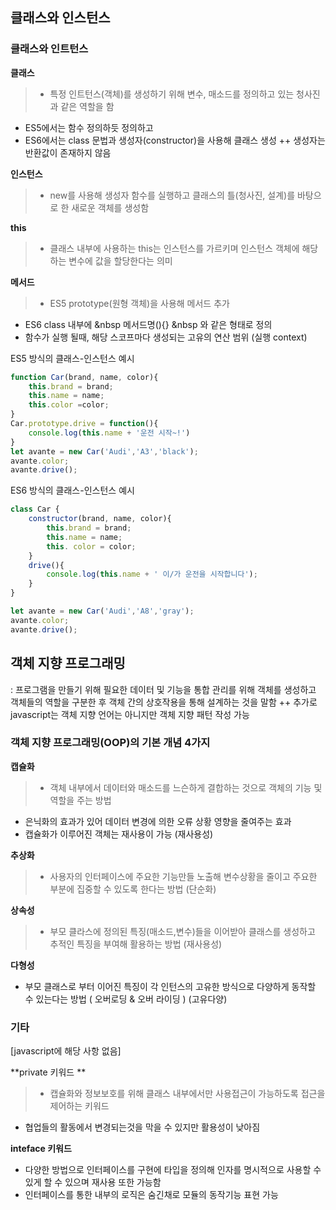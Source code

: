 ## 클래스와 인스턴스

### 클래스와 인트턴스

**클래스**

> - 특정 인트턴스(객체)를 생성하기 위해 변수, 매소드를 정의하고 있는 청사진과 같은 역할을 함
- ES5에서는 함수 정의하듯 정의하고
- ES6에서는 class 문법과 생성자(constructor)을 사용해 클래스 생성
++ 생성자는 반환값이 존재하지 않음

**인스턴스**
> - new를 사용해 생성자 함수를 실행하고 클래스의 틀(청사진, 설계)를 바탕으로 한 새로운 객체를 생성함

**this**
> - 클래스 내부에 사용하는 this는 인스턴스를 가르키며 인스턴스 객체에 해당하는 변수에 값을 할당한다는 의미

**메서드**
> - ES5 prototype(원형 객체)을 사용해 메서드 추가
- ES6 class 내부에 &nbsp  메서드명(){} &nbsp  와 같은 형태로 정의
- 함수가 실행 될때, 해당 스코프마다 생성되는 고유의 연산 범위 (실행 context) 

ES5 방식의 클래스-인스턴스 예시
```javascript
function Car(brand, name, color){
    this.brand = brand;
    this.name = name;
    this.color =color;
}
Car.prototype.drive = function(){
    console.log(this.name + '운전 시작~!')
}
let avante = new Car('Audi','A3','black');
avante.color;
avante.drive();
```


ES6 방식의 클래스-인스턴스 예시
```javascript
class Car {
    constructor(brand, name, color){
        this.brand = brand;
        this.name = name;
        this. color = color;
    }
    drive(){
        console.log(this.name + ' 이/가 운전을 시작합니다');
    }
}

let avante = new Car('Audi','A8','gray');
avante.color;
avante.drive();
```

## 객체 지향 프로그래밍
: 프로그램을 만들기 위해 필요한 데이터 및 기능을 통합 관리를 위해 객체를 생성하고 객체들의 역할을 구분한 후 객체 간의 상호작용을 통해 설계하는 것을 말함
++ 추가로 javascript는 객체 지향 언어는 아니지만 객체 지향 패턴 작성 가능
### 객체 지향 프로그래밍(OOP)의 기본 개념 4가지

**캡슐화**

> - 객체 내부에서 데이터와 매소드를 느슨하게 결합하는 것으로 객체의 기능 및 역할을 주는 방법
- 은닉화의 효과가 있어 데이터 변경에 의한 오류 상황 영향을 줄여주는 효과
- 캡슐화가 이루어진 객체는 재사용이 가능 (재사용성)

**추상화**
> - 사용자의 인터페이스에 주요한 기능만들 노출해 변수상황을 줄이고 주요한 부분에 집중할 수 있도록 한다는 방법 (단순화)

**상속성**
> - 부모 클라스에 정의된 특징(매소드,변수)들을 이어받아 클래스를 생성하고 추적인 특징을 부여해 활용하는 방법 (재사용성)

**다형성**
- 부모 클래스로 부터 이어진 특징이 각 인턴스의 고유한 방식으로 다양하게 동작할 수 있는다는 방법 ( 오버로딩 & 오버 라이딩 ) (고유다양)

### 기타 
[javascript에 해당 사항 없음]

**private 키워드 **
> - 캡슐화와 정보보호를 위해 클래스 내부에서만 사용접근이 가능하도록 접근을 제어하는 키워드
- 협업들의 활동에서 변경되는것을 막을 수 있지만 활용성이 낮아짐

**inteface 키워드**
- 다양한 방법으로 인터페이스를 구현에 타입을 정의해 인자를 명시적으로 사용할 수 있게 할 수 있으며 재사용 또한 가능함
- 인터페이스를 통한 내부의 로직은 숨긴채로 모듈의 동작기능 표현 가능

